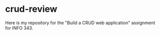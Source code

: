 # crud-review
Here is my repository for the "Build a CRUD web application" assignment for INFO 343.

